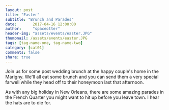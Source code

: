 ```yaml
---
layout: post
title: "Easter"
subtitle: "Brunch and Parades"
date:       2017-04-16 12:00:00
author:     "spaceotter"
header-img: "assets/events/easter.JPG"
thumbnail: /assets/events/easter.JPG
tags: [tag-name-one, tag-name-two]
category: [cat01]
comments: false
share: true
---
```


Join us for some post wedding brunch at the happy couple's home in the Marigny. We'll all eat some brunch and you can send them a very special farwell while they head off to their honeymoon last that afternoon.

As with any big holiday in New Orleans, there are some amazing parades in the French Quarter you might want to hit up before you leave town. I hear the hats are to die for.